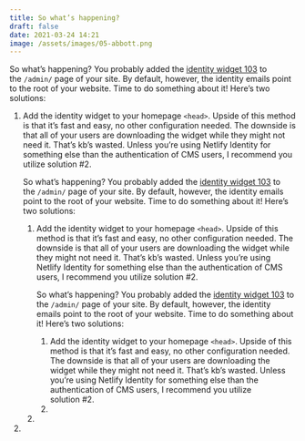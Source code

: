 ```yaml
---
title: So what’s happening?
draft: false
date: 2021-03-24 14:21
image: /assets/images/05-abbott.png
---
```

So what’s happening? You probably added the [identity widget 103](https://www.netlifycms.org/docs/add-to-your-site/#add-the-netlify-identity-widget) to the `/admin/` page of your site. By default, however, the identity emails point to the root of your website. Time to do something about it! Here’s two solutions:

1. Add the identity widget to your homepage `<head>`. Upside of this method is that it’s fast and easy, no other configuration needed. The downside is that all of your users are downloading the widget while they might not need it. That’s kb’s wasted. Unless you’re using Netlify Identity for something else than the authentication of CMS users, I recommend you utilize solution #2.

   So what’s happening? You probably added the [identity widget 103](https://www.netlifycms.org/docs/add-to-your-site/#add-the-netlify-identity-widget) to the `/admin/` page of your site. By default, however, the identity emails point to the root of your website. Time to do something about it! Here’s two solutions:

   1. Add the identity widget to your homepage `<head>`. Upside of this method is that it’s fast and easy, no other configuration needed. The downside is that all of your users are downloading the widget while they might not need it. That’s kb’s wasted. Unless you’re using Netlify Identity for something else than the authentication of CMS users, I recommend you utilize solution #2.

      So what’s happening? You probably added the [identity widget 103](https://www.netlifycms.org/docs/add-to-your-site/#add-the-netlify-identity-widget) to the `/admin/` page of your site. By default, however, the identity emails point to the root of your website. Time to do something about it! Here’s two solutions:

      1. Add the identity widget to your homepage `<head>`. Upside of this method is that it’s fast and easy, no other configuration needed. The downside is that all of your users are downloading the widget while they might not need it. That’s kb’s wasted. Unless you’re using Netlify Identity for something else than the authentication of CMS users, I recommend you utilize solution #2.
      2.
   2.
2.